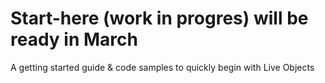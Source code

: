 # Start-here (work in progres) will be ready in March
A getting started guide &amp; code samples to quickly begin with Live Objects
